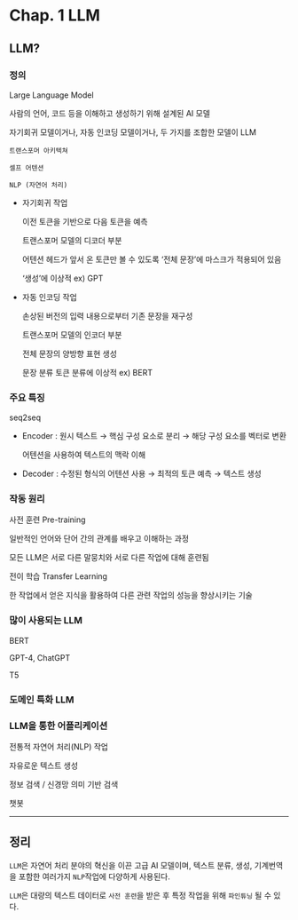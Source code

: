# Chap. 1 LLM

## LLM?

### 정의

Large Language Model

사람의 언어, 코드 등을 이해하고 생성하기 위해 설계된 AI 모델

자기회귀 모델이거나, 자동 인코딩 모델이거나, 두 가지를 조합한 모델이 LLM

`트랜스포머 아키텍쳐`

`셀프 어텐션`

`NLP (자연어 처리)`

- 자기회귀 작업
    
    이전 토큰을 기반으로 다음 토큰을 예측
    
    트랜스포머 모델의 디코더 부분
    
    어텐션 헤드가 앞서 온 토큰만 볼 수 있도록 ‘전체 문장’에 마스크가 적용되어 있음
    
    ‘생성’에 이상적 ex) GPT
    
- 자동 인코딩 작업
    
    손상된 버전의 입력 내용으로부터 기존 문장을 재구성
    
    트랜스포머 모델의 인코더 부분
    
    전체 문장의 양방향 표현 생성
    
    문장 분류 토큰 분류에 이상적 ex) BERT
    

### 주요 특징

seq2seq

- Encoder : 원시 텍스트 → 핵심 구성 요소로 분리 → 해당 구성 요소를 벡터로 변환
    
    어텐션을 사용하여 텍스트의 맥락 이해
    
- Decoder : 수정된 형식의 어텐션 사용 → 최적의 토큰 예측 → 텍스트 생성

### 작동 원리

사전 훈련 Pre-training

일반적인 언어와 단어 간의 관계를 배우고 이해하는 과정

모든 LLM은 서로 다른 말뭉치와 서로 다른 작업에 대해 훈련됨

전이 학습 Transfer Learning

한 작업에서 얻은 지식을 활용하여 다른 관련 작업의 성능을 향상시키는 기술

### 많이 사용되는 LLM

BERT

GPT-4, ChatGPT

T5

### 도메인 특화 LLM

### LLM을 통한 어플리케이션

전통적 자연어 처리(NLP) 작업

자유로운 텍스트 생성

정보 검색 / 신경망 의미 기반 검색

챗봇

---

## 정리

`LLM`은 자연어 처리 분야의 혁신을 이끈 고급 AI 모델이며, 텍스트 분류, 생성, 기계번역을 포함한 여러가지 `NLP`작업에 다양하게 사용된다.

`LLM`은 대량의 텍스트 데이터로 `사전 훈련`을 받은 후 특정 작업을 위해 `파인튜닝` 될 수 있다.
